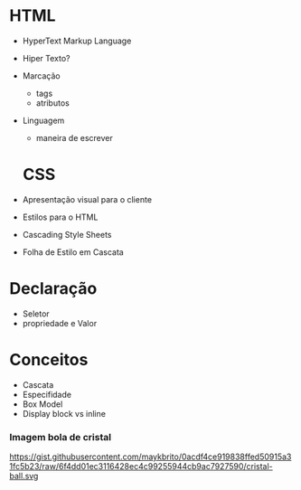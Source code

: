 # HTML
- HyperText Markup Language

- Hiper Texto?
- Marcação
   - tags
   - atributos
- Linguagem
  - maneira de escrever

  # CSS

- Apresentação visual para o cliente
- Estilos para o HTML
- Cascading Style Sheets
 - Folha de Estilo em Cascata

# Declaração
- Seletor
- propriedade e Valor

# Conceitos
- Cascata
- Especifidade
- Box Model
- Display block vs inline



### Imagem bola de cristal
https://gist.githubusercontent.com/maykbrito/0acdf4ce919838ffed50915a31fc5b23/raw/6f4dd01ec3116428ec4c99255944cb9ac7927590/cristal-ball.svg

